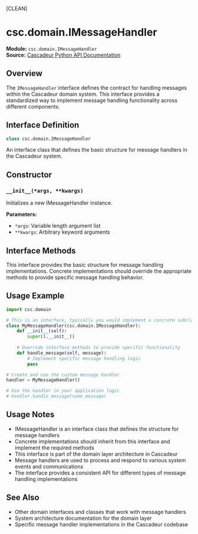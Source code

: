 [CLEAN]

# csc.domain.IMessageHandler

**Module:** `csc.domain.IMessageHandler`  
**Source:** [Cascadeur Python API Documentation](https://cascadeur.com/python-api/_generate/csc.domain.IMessageHandler.html)

## Overview

The `IMessageHandler` interface defines the contract for handling messages within the Cascadeur domain system. This interface provides a standardized way to implement message handling functionality across different components.

## Interface Definition

```python
class csc.domain.IMessageHandler
```

An interface class that defines the basic structure for message handlers in the Cascadeur system.

## Constructor

### `__init__(*args, **kwargs)`

Initializes a new IMessageHandler instance.

**Parameters:**
- `*args`: Variable length argument list
- `**kwargs`: Arbitrary keyword arguments

## Interface Methods

This interface provides the basic structure for message handling implementations. Concrete implementations should override the appropriate methods to provide specific message handling behavior.

## Usage Example

```python
import csc.domain

# This is an interface, typically you would implement a concrete subclass
class MyMessageHandler(csc.domain.IMessageHandler):
    def __init__(self):
        super().__init__()
    
    # Override interface methods to provide specific functionality
    def handle_message(self, message):
        # Implement specific message handling logic
        pass

# Create and use the custom message handler
handler = MyMessageHandler()

# Use the handler in your application logic
# handler.handle_message(some_message)
```

## Usage Notes

- IMessageHandler is an interface class that defines the structure for message handlers
- Concrete implementations should inherit from this interface and implement the required methods
- This interface is part of the domain layer architecture in Cascadeur
- Message handlers are used to process and respond to various system events and communications
- The interface provides a consistent API for different types of message handling implementations

## See Also

- Other domain interfaces and classes that work with message handlers
- System architecture documentation for the domain layer
- Specific message handler implementations in the Cascadeur codebase